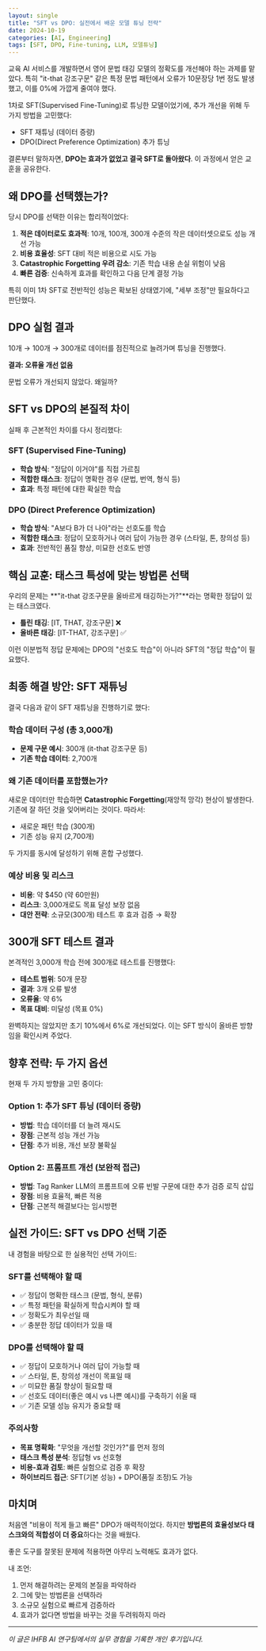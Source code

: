 ```yaml
---
layout: single
title: "SFT vs DPO: 실전에서 배운 모델 튜닝 전략"
date: 2024-10-19
categories: [AI, Engineering]
tags: [SFT, DPO, Fine-tuning, LLM, 모델튜닝]
---
```


교육 AI 서비스를 개발하면서 영어 문법 태깅 모델의 정확도를 개선해야 하는 과제를 맡았다.
특히 "it-that 강조구문" 같은 특정 문법 패턴에서 오류가 10문장당 1번 정도 발생했고,
이를 0%에 가깝게 줄여야 했다.

1차로 SFT(Supervised Fine-Tuning)로 튜닝한 모델이었기에, 추가 개선을 위해 두 가지 방법을 고민했다:
- SFT 재튜닝 (데이터 증량)
- DPO(Direct Preference Optimization) 추가 튜닝

결론부터 말하자면, **DPO는 효과가 없었고 결국 SFT로 돌아왔다**.
이 과정에서 얻은 교훈을 공유한다.

## 왜 DPO를 선택했는가?

당시 DPO를 선택한 이유는 합리적이었다:

1. **적은 데이터로도 효과적**: 10개, 100개, 300개 수준의 작은 데이터셋으로도 성능 개선 가능
2. **비용 효율성**: SFT 대비 적은 비용으로 시도 가능
3. **Catastrophic Forgetting 우려 감소**: 기존 학습 내용 손실 위험이 낮음
4. **빠른 검증**: 신속하게 효과를 확인하고 다음 단계 결정 가능

특히 이미 1차 SFT로 전반적인 성능은 확보된 상태였기에,
"세부 조정"만 필요하다고 판단했다.

## DPO 실험 결과

10개 → 100개 → 300개로 데이터를 점진적으로 늘려가며 튜닝을 진행했다.

**결과: 오류율 개선 없음**

문법 오류가 개선되지 않았다. 왜일까?

## SFT vs DPO의 본질적 차이

실패 후 근본적인 차이를 다시 정리했다:

### SFT (Supervised Fine-Tuning)
- **학습 방식**: "정답이 이거야"를 직접 가르침
- **적합한 태스크**: 정답이 명확한 경우 (문법, 번역, 형식 등)
- **효과**: 특정 패턴에 대한 확실한 학습

### DPO (Direct Preference Optimization)
- **학습 방식**: "A보다 B가 더 나아"라는 선호도를 학습
- **적합한 태스크**: 정답이 모호하거나 여러 답이 가능한 경우 (스타일, 톤, 창의성 등)
- **효과**: 전반적인 품질 향상, 미묘한 선호도 반영

## 핵심 교훈: 태스크 특성에 맞는 방법론 선택

우리의 문제는 **"it-that 강조구문을 올바르게 태깅하는가?"**라는 명확한 정답이 있는 태스크였다.

- **틀린 태깅**: [IT, THAT, 강조구문] ❌
- **올바른 태깅**: [IT-THAT, 강조구문] ✅

이런 이분법적 정답 문제에는 DPO의 "선호도 학습"이 아니라
SFT의 "정답 학습"이 필요했다.

## 최종 해결 방안: SFT 재튜닝

결국 다음과 같이 SFT 재튜닝을 진행하기로 했다:

### 학습 데이터 구성 (총 3,000개)
- **문제 구문 예시**: 300개 (it-that 강조구문 등)
- **기존 학습 데이터**: 2,700개

### 왜 기존 데이터를 포함했는가?

새로운 데이터만 학습하면 **Catastrophic Forgetting**(재앙적 망각) 현상이 발생한다.
기존에 잘 하던 것을 잊어버리는 것이다. 따라서:
- 새로운 패턴 학습 (300개)
- 기존 성능 유지 (2,700개)

두 가지를 동시에 달성하기 위해 혼합 구성했다.

### 예상 비용 및 리스크
- **비용**: 약 $450 (약 60만원)
- **리스크**: 3,000개로도 목표 달성 보장 없음
- **대안 전략**: 소규모(300개) 테스트 후 효과 검증 → 확장

## 300개 SFT 테스트 결과

본격적인 3,000개 학습 전에 300개로 테스트를 진행했다:

- **테스트 범위**: 50개 문장
- **결과**: 3개 오류 발생
- **오류율**: 약 6%
- **목표 대비**: 미달성 (목표 0%)

완벽하지는 않았지만 초기 10%에서 6%로 개선되었다.
이는 SFT 방식이 올바른 방향임을 확인시켜 주었다.

## 향후 전략: 두 가지 옵션

현재 두 가지 방향을 고민 중이다:

### Option 1: 추가 SFT 튜닝 (데이터 증량)
- **방법**: 학습 데이터를 더 늘려 재시도
- **장점**: 근본적 성능 개선 가능
- **단점**: 추가 비용, 개선 보장 불확실

### Option 2: 프롬프트 개선 (보완적 접근)
- **방법**: Tag Ranker LLM의 프롬프트에 오류 빈발 구문에 대한 추가 검증 로직 삽입
- **장점**: 비용 효율적, 빠른 적용
- **단점**: 근본적 해결보다는 임시방편

## 실전 가이드: SFT vs DPO 선택 기준

내 경험을 바탕으로 한 실용적인 선택 가이드:

### SFT를 선택해야 할 때
- ✅ 정답이 명확한 태스크 (문법, 형식, 분류)
- ✅ 특정 패턴을 확실하게 학습시켜야 할 때
- ✅ 정확도가 최우선일 때
- ✅ 충분한 정답 데이터가 있을 때

### DPO를 선택해야 할 때
- ✅ 정답이 모호하거나 여러 답이 가능할 때
- ✅ 스타일, 톤, 창의성 개선이 목표일 때
- ✅ 미묘한 품질 향상이 필요할 때
- ✅ 선호도 데이터(좋은 예시 vs 나쁜 예시)를 구축하기 쉬울 때
- ✅ 기존 모델 성능 유지가 중요할 때

### 주의사항
- **목표 명확화**: "무엇을 개선할 것인가?"를 먼저 정의
- **태스크 특성 분석**: 정답형 vs 선호형
- **비용-효과 검토**: 빠른 실험으로 검증 후 확장
- **하이브리드 접근**: SFT(기본 성능) + DPO(품질 조정)도 가능

## 마치며

처음엔 "비용이 적게 들고 빠른" DPO가 매력적이었다.
하지만 **방법론의 효율성보다 태스크와의 적합성이 더 중요**하다는 것을 배웠다.

좋은 도구를 잘못된 문제에 적용하면 아무리 노력해도 효과가 없다.

내 조언:
1. 먼저 해결하려는 문제의 본질을 파악하라
2. 그에 맞는 방법론을 선택하라
3. 소규모 실험으로 빠르게 검증하라
4. 효과가 없다면 방법을 바꾸는 것을 두려워하지 마라

---

*이 글은 IHFB AI 연구팀에서의 실무 경험을 기록한 개인 후기입니다.*
